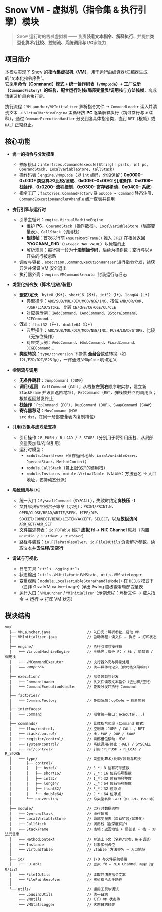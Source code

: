 # Snow VM - 虚拟机（指令集 & 执行引擎）模块

> Snow 运行时的栈式虚拟机 —— 负责**装载文本指令**、**解释执行**、并提供**类型化算术/比较、控制流、系统调用与 I/O**等能力

## 项目简介

本模块实现了 Snow 的**指令集虚拟机（VM）**，用于运行由编译器/汇编器生成的“文本化指令序列”。  
它采用**命令（Command）模式 + 统一操作码表（`VMOpCode`）+ 工厂注册（`CommandFactory`）**的结构，配合**运行时栈/局部变量表/调用栈**与**方法栈帧**，构成清晰可扩展的执行层。

执行流程：`VMLauncher/VMInitializer` 解析指令文件 → `CommandLoader` 读入并清洗文本 → `VirtualMachineEngine` 主循环按 **PC** 逐条解释执行（跳过空行与 `#` 注释），通过 `CommandExecutionHandler` 分发到各具体指令类，直到 `RET`（根帧）或 `HALT` 正常终止。

## 核心功能

* **统一的指令与分发模型**
    * 抽象接口：`interfaces.Command#execute(String[] parts, int pc, OperandStack, LocalVariableStore, CallStack)`
    * 操作码表：`engine.VMOpCode`（以 `int` 编码，分段保留：**0x0000–0x00DF 类型算术/比较/装载**、**0x00E0–0x00E2 引用操作**、**0x0100– 栈操作**、**0x0200– 流程控制**、**0x0300– 寄存器移动**、**0x0400– 系统**）
    * 指令工厂：`factories.CommandFactory` 将 `opCode → Command` 静态注册，`CommandExecutionHandler#handle` 统一查表并调用

* **执行引擎与运行时**
    * 引擎主循环：`engine.VirtualMachineEngine`
        * 维护 **PC**、`OperandStack`（操作数栈）、`LocalVariableStore`（局部变量表）、`CallStack`（调用栈）
        * **根栈帧**：首次执行前 `ensureRootFrame()` 推入；`RET` 在根帧返回 **PROGRAM_END**（`Integer.MAX_VALUE`）以优雅终止
        * 解析规则：每行第一段为**十进制操作码**，后续为操作数；空行与以 `#` 开头的行被忽略
    * 调度与容错：`execution.CommandExecutionHandler` 进行指令分发，捕获异常并保证 VM 安全退出
    * 执行器外壳：`engine.VMCommandExecutor` 封装运行与日志

* **类型化指令族（算术/比较/装载）**
    * **整数/定长**：`byte8`（B\*）、`short16`（S\*）、`int32`（I\*）、`long64`（L\*）
        * 典型操作：`ADD/SUB/MUL/DIV/MOD/NEG/INC`、按位 `AND/OR/XOR`、`PUSH/LOAD/STORE`、比较 `CE/CNE/CG/CGE/CL/CLE`
        * 对应类示例：`IAddCommand`、`LAndCommand`、`BStoreCommand`、`SCECommand`…
    * **浮点**：`float32`（F\*）、`double64`（D\*）
        * 典型操作：`ADD/SUB/MUL/DIV/MOD/NEG/INC`、`PUSH/LOAD/STORE`、比较（无按位操作）
        * 对应类示例：`FAddCommand`、`DSubCommand`、`FLoadCommand`、`DCGECommand`…
    * **类型转换**：`type/conversion` 下提供 **全组合**数值转换（如 `I2L/F2D/D2I/B2S` 等），一律通过 `VMOpCode` 明确定义

* **控制流与调用**
    * **无条件跳转**：`JumpCommand`（`JUMP`）
    * **调用/返回**：`CallCommand`（`CALL`，从栈按**左到右**顺序取实参，建立新 `StackFrame` 并设置返回地址），`RetCommand`（`RET`，弹栈帧并回到调用点；根帧返回触发终止）
    * **栈操作**：`PopCommand`（`POP`）、`DupCommand`（`DUP`）、`SwapCommand`（`SWAP`）
    * **寄存器移动**：`MovCommand`（`MOV src,dst`，在同一局部变量表内复制槽位）

* **引用/对象与虚方法支持**
    * 引用操作：`R_PUSH / R_LOAD / R_STORE`（分别用于将引用压栈、从局部变量表加载/存储引用）
    * 运行时模型：
        * `module.StackFrame`（保存返回地址、`LocalVariableStore`、`OperandStack`、`MethodContext`）
        * `module.CallStack`（带上限保护的调用栈）
        * `module.Instance`、`module.VirtualTable`（vtable：方法签名 → 入口地址，支持动态分派）

* **系统调用与 I/O**
    * 统一入口：`SyscallCommand`（`SYSCALL`），失败时约定**向栈压 `-1`**
    * 文件/网络/控制台子命令（示例）：`PRINT/PRINTLN`、`OPEN/CLOSE/READ/WRITE/SEEK`、`PIPE/DUP`、`SOCKET/CONNECT/BIND/LISTEN/ACCEPT`、`SELECT`，以及**数组访问** `ARR_GET/ARR_SET`
    * 文件描述符表：`io.FDTable` 维护 **虚拟 fd → NIO Channel** 映射（内置 `0:stdin / 1:stdout / 2:stderr`）
    * 路径与装载：`io.FilePathResolver`、`io.FileIOUtils` 负责解析参数、读取文本并**去注释/去空行**

* **调试与可视化**
    * 日志工具：`utils.LoggingUtils`
    * 状态输出：`utils.VMUtils#printVMState`、`utils.VMStateLogger`
    * 变量观察：`module.LocalVariableStore#handleMode()` 在 `DEBUG` 模式下（且非 GraalVM native-image）弹出 Swing 面板查看局部变量表
    * 运行入口：`VMLauncher` / `VMInitializer`（示例流程：解析文件 → 载入指令 → 运行 → 打印 VM 状态）

## 模块结构

```
vm/
  ├── VMLauncher.java                 // 入口壳：解析参数，启动 VM
  ├── VMInitializer.java              // 启动流程：读文件 → 执行 → 打印状态
  │
  ├── engine/                         // 执行引擎与操作码
  │   ├── VirtualMachineEngine        // 主循环：维护 PC / 栈 / 局部表 / 调用栈
  │   ├── VMCommandExecutor           // 执行器外壳与异常处理
  │   └── VMOpCode                    // 统一操作码定义（按功能分段编码）
  │
  ├── execution/                      // 指令装载与分发
  │   ├── CommandLoader               // 从文件读取文本指令（去注释/空行）
  │   └── CommandExecutionHandler     // 查表分发并执行 Command
  │
  ├── factories/
  │   └── CommandFactory              // 静态注册：opCode → 指令实例
  │
  ├── interfaces/
  │   └── Command                     // 指令统一接口：execute(...)
  │
  ├── commands/                       // 具体指令实现（Command 模式）
  │   ├── flow/control/               // 控制流：JUMP / CALL / RET
  │   ├── stack/control/              // 栈：POP / DUP / SWAP
  │   ├── register/control/           // 局部槽位移动：MOV
  │   ├── system/control/             // 系统调用/终止：HALT / SYSCALL
  │   ├── ref/control/                // 引用：R_PUSH / R_LOAD / R_STORE
  │   └── type/                       // 类型化算术/比较/装载与转换
  │       ├── control/
  │       │   ├── byte8/              // B_*：8 位有符号整数
  │       │   ├── short16/            // S_*：16 位有符号整数
  │       │   ├── int32/              // I_*：32 位有符号整数
  │       │   ├── long64/             // L_*：64 位有符号整数
  │       │   ├── float32/            // F_*：32 位浮点
  │       │   └── double64/           // D_*：64 位浮点
  │       └── conversion/             // 跨类型转换：X2Y（如 I2L、F2D 等）
  │
  ├── module/                         // 运行时数据结构
  │   ├── OperandStack                // 操作数栈
  │   ├── LocalVariableStore          // 局部变量表（自动扩容/紧凑化）
  │   ├── CallStack                   // 调用栈（含深度保护）
  │   ├── StackFrame                  // 栈帧：返回地址 + 局部表 + 栈 + 方法元信息
  │   ├── MethodContext               // 方法上下文（名称/实参，用于调试）
  │   ├── Instance                    // 对象实例占位
  │   └── VirtualTable                // vtable：方法签名 → 入口地址
  │
  ├── io/                             // I/O 与文件系统桥接
  │   ├── FDTable                     // 虚拟 fd ↔ NIO Channel 映射（含 0/1/2）
  │   ├── FileIOUtils                 // 读取并清洗指令文本
  │   └── FilePathResolver            // 解析指令文件路径
  │
  └── utils/                          // 通用工具与调试
      ├── LoggingUtils                // 统一日志
      ├── VMUtils                     // 打印 VM 状态等
      └── VMStateLogger               // 状态日志封装
```

